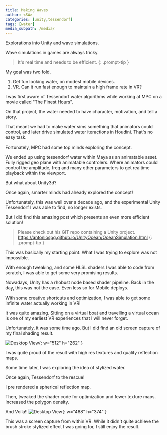 ```yaml
---
title: Making Waves
author: <SW>
categories: [unity,tessendorf]
tags: [water]
media_subpath: /media/
---
```


Explorations into Unity and wave simulations.


Wave simulations in games are always tricky.
>It's real time and needs to be efficient.
{: .prompt-tip }

My goal was two fold.

1. Get fun looking water, on modest mobile devices.
2. VR. Can it run fast enough to maintain a high frame rate in VR?



I was first aware of Tessendorf water algorithms while working at MPC on a movie called "The Finest Hours".


On that project, the water needed to have character, motivation, and tell a story.


That meant we had to make water sims something that animators could control, and later drive simulated water iteractions in Houdini.  That's no easy task.

Fortunately, MPC had some top minds exploring the concept.


We ended up using tessendorf water within Maya as an animatable asset. Fully rigged geo plane with animatable controlers.  Where animators could control the amplitude, freq and many other parameters to get realtime playback within the viewport.


But what about Unity3d?


Once again, smarter minds had already explored the concept!

Unfortunately, this was well over a decade ago, and the experimental Unity Tessendorf I was able to find, no longer exists.


But I did find this amazing post which presents an even more efficient solution!

>Please check out his GIT repo containing a Unity project. <https://antoniospg.github.io/UnityOcean/OceanSimulation.html>
{: .prompt-tip }

This was basically my starting point.  What I was trying to explore was not impossible.



With enough tweaking, and some HLSL shaders I was able to code from scratch, I was able to get some very promising results.

Nowadays, Unity has a rhobust node based shader pipeline.
Back in the day, this was not the case.  Even less so for Mobile deploys.

With some creative shortcuts and optimization, I was able to get some infinite water actually working in VR!

It was quite amazing. Sitting on a virtual boat and travelling a virtual ocean is one of my earliest VR experiences that I will never forget.

Unfortunately, it was some time ago.  But I did find an old screen capture of my final shading result.

![Desktop View](/tessendorf_waves_v001.gif){: w="512" h="262" }

I was quite proud of the result with high res textures and quality reflection maps.


Some time later, I was exploring the idea of stylized water.

Once again, Tessendorf to the rescue!

I pre rendered a spherical reflection map.

Then, tweaked the shader code for optimization and fewer texture maps.
Increased the polygon density.

And Voila!!
![Desktop View](/tessendorf_stylized_v001.gif){: w="488" h="374" }

This was a screen capture from within VR.
While it didn't quite achieve the brush stroke stylized effect I was going for, I still enjoy the result.
